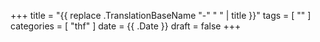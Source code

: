 +++
title      = "{{ replace .TranslationBaseName "-" " " | title }}"
tags       = [ "" ]
categories = [ "thf" ]
date       = {{ .Date }}
draft      = false
+++
